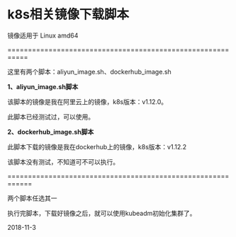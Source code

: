 # k8s相关镜像下载脚本 #

镜像适用于 Linux  amd64

===========================================================

这里有两个脚本：aliyun_image.sh、dockerhub_image.sh

**1、aliyun_image.sh脚本**

该脚本的镜像是我在阿里云上的镜像，k8s版本：v1.12.0。

此脚本已经测试过，可以使用。

**2、dockerhub_image.sh脚本**

此脚本下载的镜像是我在dockerhub上的镜像，k8s版本：v1.12.2

该脚本没有测试，不知道可不可以执行。

============================================================

两个脚本任选其一

执行完脚本，下载好镜像之后，就可以使用kubeadm初始化集群了。

2018-11-3
